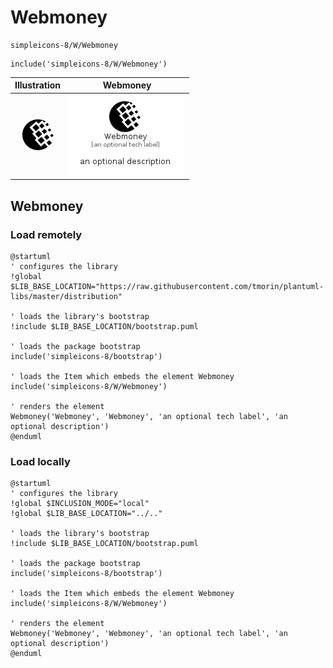 # Webmoney


```text
simpleicons-8/W/Webmoney
```

```text
include('simpleicons-8/W/Webmoney')
```



| Illustration | Webmoney |
| :---: | :---: |
| ![illustration for Illustration](../../simpleicons-8/W/Webmoney.png) | ![illustration for Webmoney](../../simpleicons-8/W/Webmoney.Local.png) |




## Webmoney

### Load remotely
```plantuml
@startuml
' configures the library
!global $LIB_BASE_LOCATION="https://raw.githubusercontent.com/tmorin/plantuml-libs/master/distribution"

' loads the library's bootstrap
!include $LIB_BASE_LOCATION/bootstrap.puml

' loads the package bootstrap
include('simpleicons-8/bootstrap')

' loads the Item which embeds the element Webmoney
include('simpleicons-8/W/Webmoney')

' renders the element
Webmoney('Webmoney', 'Webmoney', 'an optional tech label', 'an optional description')
@enduml
```

### Load locally
```plantuml
@startuml
' configures the library
!global $INCLUSION_MODE="local"
!global $LIB_BASE_LOCATION="../.."

' loads the library's bootstrap
!include $LIB_BASE_LOCATION/bootstrap.puml

' loads the package bootstrap
include('simpleicons-8/bootstrap')

' loads the Item which embeds the element Webmoney
include('simpleicons-8/W/Webmoney')

' renders the element
Webmoney('Webmoney', 'Webmoney', 'an optional tech label', 'an optional description')
@enduml
```

